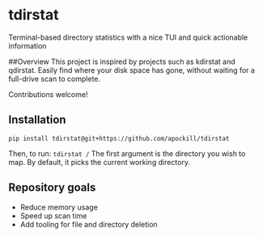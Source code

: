 # tdirstat
Terminal-based directory statistics with a nice TUI and quick actionable information

##Overview
This project is inspired by projects such as kdirstat and qdirstat.
Easily find where your disk space has gone, without waiting for a full-drive scan
to complete. 

Contributions welcome!

## Installation
```pip install tdirstat@git+https://github.com/apockill/tdirstat```

Then, to run:
```tdirstat /```
The first argument is the directory you wish to map. By default, it picks the current working directory. 

## Repository goals
- Reduce memory usage
- Speed up scan time
- Add tooling for file and directory deletion

